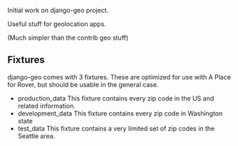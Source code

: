 Initial work on django-geo project.

Useful stuff for geolocation apps.

(Much simpler than the contrib geo stuff)

## Fixtures

django-geo comes with 3 fixtures. These are optimized for use with
A Place for Rover, but should be usable in the general case.

- production_data
This fixture contains every zip code in the US and related information.
- development_data
This fixture contains every zip code in Washington state
- test_data
This fixture contains a very limited set of zip codes in the Seattle area.
